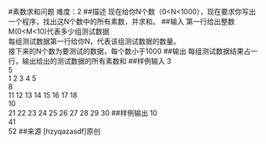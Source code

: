 #素数求和问题
难度：2
##描述
现在给你N个数（0<N<1000），现在要求你写出一个程序，找出这N个数中的所有素数，并求和。
##输入
第一行给出整数M(0<M<10)代表多少组测试数据  
每组测试数据第一行给你N，代表该组测试数据的数量。  
接下来的N个数为要测试的数据，每个数小于1000
##输出
每组测试数据结果占一行，输出给出的测试数据的所有素数和
##样例输入
3  
5  
1 2 3 4 5  
8  
11 12 13 14 15 16 17 18  
10  
21 22 23 24 25 26 27 28 29 30
##样例输出
10  
41  
52
##来源
[hzyqazasdf]原创
